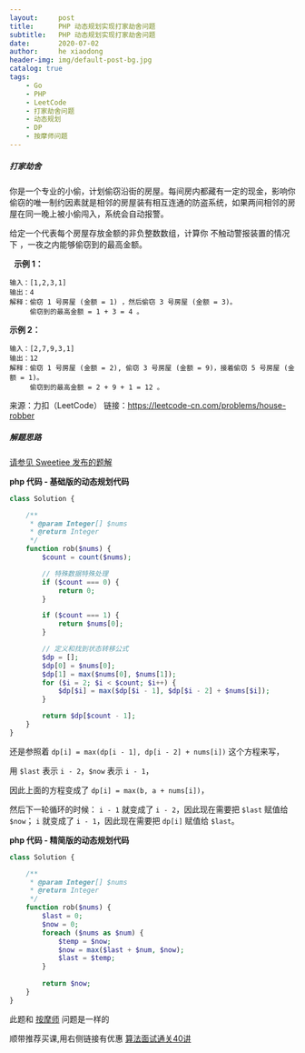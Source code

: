 ```yaml
---
layout:     post
title:      PHP 动态规划实现打家劫舍问题
subtitle:   PHP 动态规划实现打家劫舍问题
date:       2020-07-02
author:     he xiaodong
header-img: img/default-post-bg.jpg
catalog: true
tags:
    - Go
    - PHP
    - LeetCode
    - 打家劫舍问题
    - 动态规划
    - DP
    - 按摩师问题
---
```


##### 打家劫舍
你是一个专业的小偷，计划偷窃沿街的房屋。每间房内都藏有一定的现金，影响你偷窃的唯一制约因素就是相邻的房屋装有相互连通的防盗系统，如果两间相邻的房屋在同一晚上被小偷闯入，系统会自动报警。

给定一个代表每个房屋存放金额的非负整数数组，计算你 不触动警报装置的情况下 ，一夜之内能够偷窃到的最高金额。

 
**示例 1：**
```
输入：[1,2,3,1]
输出：4
解释：偷窃 1 号房屋 (金额 = 1) ，然后偷窃 3 号房屋 (金额 = 3)。
     偷窃到的最高金额 = 1 + 3 = 4 。
```

**示例 2：**
```
输入：[2,7,9,3,1]
输出：12
解释：偷窃 1 号房屋 (金额 = 2), 偷窃 3 号房屋 (金额 = 9)，接着偷窃 5 号房屋 (金额 = 1)。
     偷窃到的最高金额 = 2 + 9 + 1 = 12 。
```

来源：力扣（LeetCode）
链接：https://leetcode-cn.com/problems/house-robber

##### 解题思路
[请参见 Sweetiee 发布的题解](https://leetcode-cn.com/problems/house-robber/solution/liang-ge-yue-0ji-chu-cong-an-mo-shi-zhuan-xing-zi-/)

**php 代码 - 基础版的动态规划代码**
```php
class Solution {

    /**
     * @param Integer[] $nums
     * @return Integer
     */
    function rob($nums) {
        $count = count($nums);

        // 特殊数据特殊处理
        if ($count === 0) {
            return 0;
        }

        if ($count === 1) {
            return $nums[0];
        }

        // 定义和找到状态转移公式
        $dp = [];
        $dp[0] = $nums[0];
        $dp[1] = max($nums[0], $nums[1]);
        for ($i = 2; $i < $count; $i++) {
            $dp[$i] = max($dp[$i - 1], $dp[$i - 2] + $nums[$i]);
        }

        return $dp[$count - 1];
    }
}
```

还是参照着 `dp[i] = max(dp[i - 1], dp[i - 2] + nums[i])` 这个方程来写，

用 `$last` 表示 `i - 2`，`$now` 表示 `i - 1`，

因此上面的方程变成了 `dp[i] = max(b, a + nums[i])`，

然后下一轮循环的时候：
`i - 1` 就变成了 `i - 2`，因此现在需要把 `$last` 赋值给 `$now`；
`i` 就变成了 `i - 1`，因此现在需要把 `dp[i]` 赋值给 `$last`。


**php 代码 - 精简版的动态规划代码**
```php
class Solution {

    /**
     * @param Integer[] $nums
     * @return Integer
     */
    function rob($nums) {
        $last = 0;
        $now = 0;
        foreach ($nums as $num) {
            $temp = $now;
            $now = max($last + $num, $now);
            $last = $temp;
        }
        
        return $now;
    }
}
```

此题和 [按摩师](https://leetcode-cn.com/problems/the-masseuse-lcci/) 问题是一样的


顺带推荐买课,用右侧链接有优惠 [算法面试通关40讲](https://time.geekbang.org/course/intro/130?code=eh3BHyG3lG7AVgwxWXsSgvRJZROaofNh-bg7Fu7lHU4%3D&utm_term=SPoster)